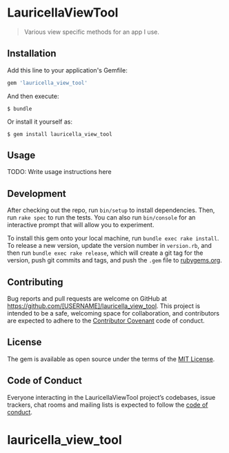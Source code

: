 # LauricellaViewTool

> Various view specific methods for an app I use.

## Installation

Add this line to your application's Gemfile:

```ruby
gem 'lauricella_view_tool'
```

And then execute:

    $ bundle

Or install it yourself as:

    $ gem install lauricella_view_tool

## Usage

TODO: Write usage instructions here

## Development

After checking out the repo, run `bin/setup` to install dependencies. Then, run `rake spec` to run the tests. You can also run `bin/console` for an interactive prompt that will allow you to experiment.

To install this gem onto your local machine, run `bundle exec rake install`. To release a new version, update the version number in `version.rb`, and then run `bundle exec rake release`, which will create a git tag for the version, push git commits and tags, and push the `.gem` file to [rubygems.org](https://rubygems.org).

## Contributing

Bug reports and pull requests are welcome on GitHub at https://github.com/[USERNAME]/lauricella_view_tool. This project is intended to be a safe, welcoming space for collaboration, and contributors are expected to adhere to the [Contributor Covenant](http://contributor-covenant.org) code of conduct.

## License

The gem is available as open source under the terms of the [MIT License](http://opensource.org/licenses/MIT).

## Code of Conduct

Everyone interacting in the LauricellaViewTool project’s codebases, issue trackers, chat rooms and mailing lists is expected to follow the [code of conduct](https://github.com/[USERNAME]/lauricella_view_tool/blob/master/CODE_OF_CONDUCT.md).
# lauricella_view_tool
